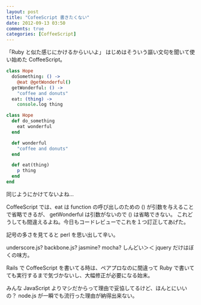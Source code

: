 ```yaml
---
layout: post
title: "CofeeScript 書きたくない"
date: 2012-09-13 03:50
comments: true
categories: [CoffeeScript]
---
```


「Ruby と似た感じにかけるからいいよ」
はじめはそういう謳い文句を聞いて使い始めた CoffeeScript。

```coffeescript
class Hope
  doSomething: () ->
    @eat @getWonderful()
  getWonderful: () ->
    "coffee and donuts"
  eat: (thing) ->
    console.log thing
```


```ruby
class Hope
  def do_something
    eat wonderful
  end

  def wonderful
    "coffee and donuts"
  end

  def eat(thing)
    p thing
  end
end
```

同じようにかけてないよね...


CoffeeScript では、eat は function の呼び出しのための () が引数を与えることで省略できるが、
getWonderful は引数がないので () は省略できない。
これどうしても間違えるよね。今日もコードレビューでこれを１つ訂正してあげた。

記号の多さを見てると perl を思い出して辛い。

underscore.js? backbone.js? jasmine? mocha? しんどい＞＜
jquery だけはぼくの味方。

Rails で CoffeeScript を書いてる時は、ペアプロなのに間違って Ruby で書いてても実行するまで気づかないし、大幅修正が必要になる始末。

みんな JavaScript よりマシだからって理由で妥協してるけど、ほんとにいいの？
node.js が一瞬でも流行った理由が納得出来ない。

